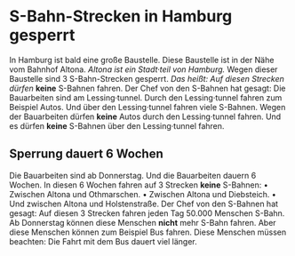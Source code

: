 # S-Bahn-Strecken in Hamburg gesperrt

In Hamburg ist bald eine große Baustelle. Diese Baustelle ist in der Nähe vom Bahnhof Altona. 
*Altona ist ein Stadt·teil von Hamburg.* Wegen dieser Baustelle sind 3 S-Bahn-Strecken gesperrt. *Das heißt:* 
*Auf diesen Strecken dürfen* **keine** S-Bahnen fahren. Der Chef von den S-Bahnen hat gesagt: Die Bauarbeiten sind am Lessing·tunnel. Durch den Lessing·tunnel fahren zum Beispiel Autos. Und über den Lessing·tunnel fahren viele S-Bahnen. Wegen der Bauarbeiten dürfen **keine** Autos durch den Lessing·tunnel fahren. Und es dürfen **keine** S-Bahnen über den Lessing·tunnel fahren. 

## Sperrung dauert 6 Wochen
Die Bauarbeiten sind ab Donnerstag. Und die Bauarbeiten dauern 6 Wochen. In diesen 6 Wochen fahren auf 3 Strecken **keine** S-Bahnen: • Zwischen Altona und Othmarschen. • Zwischen Altona und Diebsteich. • Und zwischen Altona und Holstenstraße. 
Der Chef von den S-Bahnen hat gesagt: Auf diesen 3 Strecken fahren jeden Tag 50.000 Menschen S-Bahn. Ab Donnerstag können diese Menschen **nicht** mehr S-Bahn fahren. Aber diese Menschen können zum Beispiel Bus fahren. Diese Menschen müssen beachten: Die Fahrt mit dem Bus dauert viel länger. 
